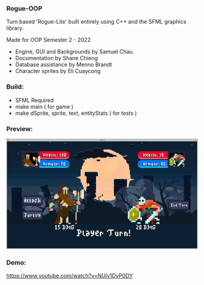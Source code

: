 ### Rogue-OOP
Turn based 'Rogue-Lite' built entirely using C++ and the SFML graphics library.


Made for OOP Semester 2 - 2022
- Engine, GUI and Backgrounds by Samuel Chau.
- Documentation by Shane Chieng
- Database assistance by Menno Brandt
- Character sprites by Eli Cuaycong

### Build:
- SFML Required
- make main ( for game )
- make dSprite, sprite, text, entityStats ( for tests )

### Preview:

![Screenshot](/GitHub/demo.png)

### Demo:

https://www.youtube.com/watch?v=NUlv1DvP0DY
